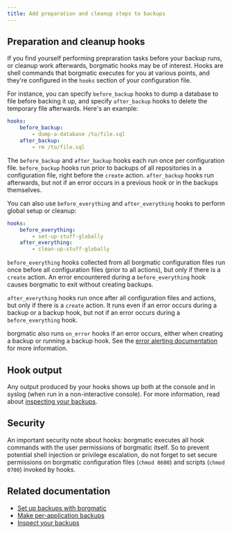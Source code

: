 ```yaml
---
title: Add preparation and cleanup steps to backups
---
```

## Preparation and cleanup hooks

If you find yourself performing prepraration tasks before your backup runs, or
cleanup work afterwards, borgmatic hooks may be of interest. Hooks are
shell commands that borgmatic executes for you at various points, and they're
configured in the `hooks` section of your configuration file.

For instance, you can specify `before_backup` hooks to dump a database to file
before backing it up, and specify `after_backup` hooks to delete the temporary
file afterwards. Here's an example:

```yaml
hooks:
    before_backup:
        - dump-a-database /to/file.sql
    after_backup:
        - rm /to/file.sql
```

The `before_backup` and `after_backup` hooks each run once per configuration
file. `before_backup` hooks run prior to backups of all repositories in a
configuration file, right before the `create` action. `after_backup` hooks run
afterwards, but not if an error occurs in a previous hook or in the backups
themselves.

You can also use `before_everything` and `after_everything` hooks to perform
global setup or cleanup:

```yaml
hooks:
    before_everything:
        - set-up-stuff-globally
    after_everything:
        - clean-up-stuff-globally
```

`before_everything` hooks collected from all borgmatic configuration files run
once before all configuration files (prior to all actions), but only if there
is a `create` action. An error encountered during a `before_everything` hook
causes borgmatic to exit without creating backups.

`after_everything` hooks run once after all configuration files and actions,
but only if there is a `create` action. It runs even if an error occurs during
a backup or a backup hook, but not if an error occurs during a
`before_everything` hook.

borgmatic also runs `on_error` hooks if an error occurs, either when creating
a backup or running a backup hook. See the [error alerting
documentation](https://torsion.org/borgmatic/docs/how-to/inspect-your-backups.md)
for more information.

## Hook output

Any output produced by your hooks shows up both at the console and in syslog
(when run in a non-interactive console). For more information, read about <a
href="https://torsion.org/borgmatic/docs/how-to/inspect-your-backups.md">inspecting
your backups</a>.

## Security

An important security note about hooks: borgmatic executes all hook commands
with the user permissions of borgmatic itself. So to prevent potential shell
injection or privilege escalation, do not forget to set secure permissions
on borgmatic configuration files (`chmod 0600`) and scripts (`chmod 0700`)
invoked by hooks.


## Related documentation

 * [Set up backups with borgmatic](https://torsion.org/borgmatic/docs/how-to/set-up-backups.md)
 * [Make per-application backups](https://torsion.org/borgmatic/docs/how-to/make-per-application-backups.md)
 * [Inspect your backups](https://torsion.org/borgmatic/docs/how-to/inspect-your-backups.md)
